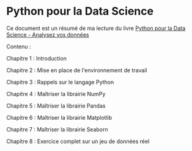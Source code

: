 # Python pour la Data Science

Ce document est un résumé de ma lecture du livre [Python pour la Data Science - Analysez vos données](https://www.editions-eni.fr/livre/python-pour-la-data-science-analysez-vos-donnees-avec-numpy-pandas-matplotlib-et-seaborn-livre-avec-complement-video-visualisation-de-donnees-9782409039300)

Contenu :

Chapitre 1 : Introduction

Chapitre 2 : Mise en place de l'environnement de travail

Chapitre 3 : Rappels sur le langage Python

Chapitre 4 : Maîtriser la librairie NumPy

Chapitre 5 : Maîtriser la librairie Pandas

Chapitre 6 : Maîtriser la librairie Matplotlib

Chapitre 7 : Maîtriser la librairie Seaborn

Chapitre 8 : Exercice complet sur un jeu de données réel

<!--
```python
def verifier_port(port_number):
    """vérifier port
    
    Cette fonction permet de vérifier si le port pour Jupyter Notebook est valide
    Argument : un nombre entier positif, les autres types types ne sont pas acceptés
    Retourne une chaîne de caractères
    """
    
    if (isinstance(port_number, int)):
        
        valid_ports = {8888, 8889, 8890}
        
        if port_number in valid_ports:
            
            return "Port valide"
            
        else:
            
            return "Port invalide"
    
    else:
        
        return "Port invalide"
```
-->

<!--
```python
def renommer_notebook(actual_notebook_name, desire_notebook_name):
    """Cette fonction doit retourner le nouveau nom du notebook en respectant les bonnes 
    pratiques, c'est-à-dire en remplaçant tous les espaces par des underscores et en 
    ajoutant l'extension ".ipynb" à la fin du nom.
    La méthode strip() suffit à vérifier si la chaîne est vide ou ne contient que des espaces.
    
    Arguments : prend en entrée le nom actuel d'un notebook (sous forme de chaîne) 
    et un nouveau nom désiré (également sous forme de chaîne)
    
    Retourne le nouveau nom du notebook qui est une chaîne de caractères
    
    """
    
    if not desire_notebook_name.strip():
        return "Untitled.ipynb"
    
    return desire_notebook_name.replace(' ', '_') + ".ipynb"
```
-->

<!--
```python
def generer_raccourcis(raccouris):
    """Cette fonction prend en entrée une liste de raccourcis-clavier (sous forme de chaîne) et retourne un dictionnaire où chaque raccourci est associé à une description de son action
     Argument : une liste non vide
     Retourne un dictionnaire contenant comme clé une raccourci clavier et comme valeur son explication
     """
     
     # dictionnaire de base contenant les clé (raccourcis-clavier) et valeurs (significations des raccourcis-clavier)
     dictionnaire_de_base = {
        "B": "insère une cellule après la cellule sélectionnée",
        "A": "insère une cellule avant celle-ci",
        "F": "ouvre une fenêtre qui permet de chercher-remplacer du texte dans l’ensemble de votre notebook"
    }
    
    # dictionnaire à retourer peu importe la situation :
    dictionnaire_resultat = {}
    
    # vérifier que la liste raccouris n'est pas vide:
    if raccouris:
        for element in raccouris:
            # on vérifie que l'élément est une chaîne de caractères
            if isinstance(element, str):
                if element in dictionnaire_de_base:
                    dictionnaire_resultat[element] = dictionnaire_de_base[element]

    return dictionnaire_resultat

    """
    Remarque: Pensez à gérer le cas où la liste contient des éléments qui ne sont pas des chaînes de caractères, comme vous l'avez fait, mais vous pourriez simplifier cette vérification en utilisant une compréhension de dictionnaire.
    Ressources : https://www.expertpython.fr/post/ma%C3%AEtriser-les-compr%C3%A9hensions-en-python-listes-tuples-et-dictionnaires#:~:text=La%20compr%C3%A9hension%20de%20dictionnaire%20est,des%20%C3%A9l%C3%A9ments%20d%27un%20dictionnaire. 
    """
```
-->
